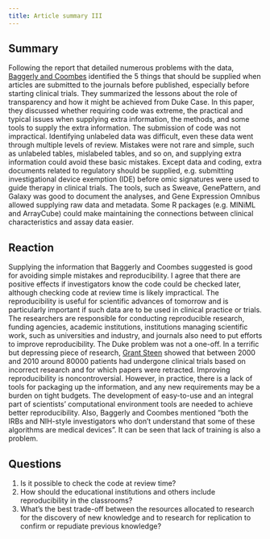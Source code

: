 ```yaml
---
title: Article summary III
---
```


## Summary
Following the report that detailed numerous problems with the data, [Baggerly and Coombes](https://academic.oup.com/clinchem/article/57/5/688/5621016) identified the 5 things that should be supplied when articles are submitted to the journals before published, especially before starting clinical trials. They summarized the lessons about the role of transparency and how it might be achieved from Duke Case. In this paper, they discussed whether requiring code was extreme, the practical and typical issues when supplying extra information, the methods, and some tools to supply the extra information. The submission of code was not impractical. Identifying unlabeled data was difficult, even these data went through multiple levels of review. Mistakes were not rare and simple, such as unlabeled tables, mislabeled tables, and so on, and supplying extra information could avoid these basic mistakes. Except data and coding, extra documents related to regulatory should be supplied, e.g. submitting investigational device exemption (IDE) before omic signatures were used to guide therapy in clinical trials. The tools, such as Sweave, GenePattern, and Galaxy was good to document the analyses, and Gene Expression Omnibus allowed supplying raw data and metadata. Some R packages (e.g. MINiML and ArrayCube) could make maintaining the connections between clinical characteristics and assay data easier. 

## Reaction
Supplying the information that Baggerly and Coombes suggested is good for avoiding simple mistakes and reproducibility. I agree that there are positive effects if investigators know the code could be checked later, although checking code at review time is likely impractical. The reproducibility is useful for scientific advances of tomorrow and is particularly important if such data are to be used in clinical practice or trials. The researchers are responsible for conducting reproducible research, funding agencies, academic institutions, institutions managing scientific work, such as universities and industry, and journals also need to put efforts to improve reproducibility. The Duke problem was not a one-off. In a terrific but depressing piece of research, [Grant Steen](https://pubmed.ncbi.nlm.nih.gov/22138727/) showed that between 2000 and 2010 around 80000 patients had undergone clinical trials based on incorrect research and for which papers were retracted. Improving reproducibility is noncontroversial. However, in practice, there is a lack of tools for packaging up the information, and any new requirements may be a burden on tight budgets. The development of easy-to-use and an integral part of scientists’ computational environment tools are needed to achieve better reproducibility. Also, Baggerly and Coombes mentioned “both the IRBs and NIH-style investigators who don’t understand that some of these algorithms are medical devices”. It can be seen that lack of training is also a problem. 


## Questions
1. Is it possible to check the code at review time?
2. How should the educational institutions and others include reproducibility in the classrooms?
3. What’s the best trade-off between the resources allocated to research for the discovery of new knowledge and to research for replication to confirm or repudiate previous knowledge?









